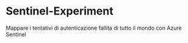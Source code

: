 # Sentinel-Experiment
Mappare i tentativi di autenticazione fallita di tutto il mondo con Azure Sentinel
